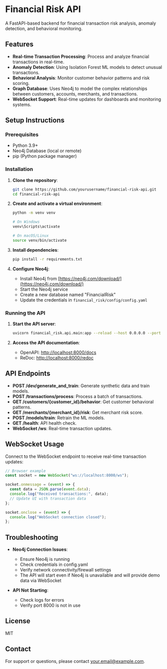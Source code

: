 # Financial Risk API

A FastAPI-based backend for financial transaction risk analysis, anomaly detection, and behavioral monitoring.

## Features

- **Real-time Transaction Processing**: Process and analyze financial transactions in real-time.
- **Anomaly Detection**: Using Isolation Forest ML models to detect unusual transactions.
- **Behavioral Analysis**: Monitor customer behavior patterns and risk scoring.
- **Graph Database**: Uses Neo4j to model the complex relationships between customers, accounts, merchants, and transactions.
- **WebSocket Support**: Real-time updates for dashboards and monitoring systems.

## Setup Instructions

### Prerequisites

- Python 3.9+
- Neo4j Database (local or remote)
- pip (Python package manager)

### Installation

1. **Clone the repository**:
   ```bash
   git clone https://github.com/yourusername/financial-risk-api.git
   cd financial-risk-api
   ```

2. **Create and activate a virtual environment**:
   ```bash
   python -m venv venv
   
   # On Windows
   venv\Scripts\activate
   
   # On macOS/Linux
   source venv/bin/activate
   ```

3. **Install dependencies**:
   ```bash
   pip install -r requirements.txt
   ```

4. **Configure Neo4j**:
   - Install Neo4j from [https://neo4j.com/download/](https://neo4j.com/download/)
   - Start the Neo4j service
   - Create a new database named "FinancialRisk"
   - Update the credentials in `financial_risk/config/config.yaml`

### Running the API

1. **Start the API server**:
   ```bash
   uvicorn financial_risk.api.main:app --reload --host 0.0.0.0 --port 8000
   ```

2. **Access the API documentation**:
   - OpenAPI: [http://localhost:8000/docs](http://localhost:8000/docs)
   - ReDoc: [http://localhost:8000/redoc](http://localhost:8000/redoc)

## API Endpoints

- **POST /dev/generate_and_train**: Generate synthetic data and train models.
- **POST /transactions/process**: Process a batch of transactions.
- **GET /customers/{customer_id}/behavior**: Get customer behavioral patterns.
- **GET /merchants/{merchant_id}/risk**: Get merchant risk score.
- **POST /models/train**: Retrain the ML models.
- **GET /health**: API health check.
- **WebSocket /ws**: Real-time transaction updates.

## WebSocket Usage

Connect to the WebSocket endpoint to receive real-time transaction updates:

```javascript
// Browser example
const socket = new WebSocket("ws://localhost:8000/ws");

socket.onmessage = (event) => {
  const data = JSON.parse(event.data);
  console.log("Received transactions:", data);
  // Update UI with transaction data
};

socket.onclose = (event) => {
  console.log("WebSocket connection closed");
};
```

## Troubleshooting

- **Neo4j Connection Issues**: 
  - Ensure Neo4j is running
  - Check credentials in config.yaml
  - Verify network connectivity/firewall settings
  - The API will start even if Neo4j is unavailable and will provide demo data via WebSocket

- **API Not Starting**:
  - Check logs for errors
  - Verify port 8000 is not in use

## License

MIT

## Contact

For support or questions, please contact [your.email@example.com](mailto:your.email@example.com). 